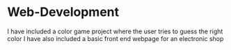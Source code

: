 # Web-Development
I have included a color game project where the user tries to guess the right color
I have also included a basic front end webpage for an electronic shop
